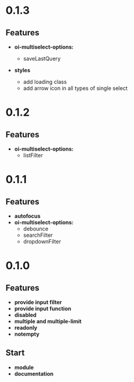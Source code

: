<a name="0.1.3"></a>
# 0.1.3

## Features

- **oi-multiselect-options:**
    - saveLastQuery

- **styles**
    - add loading class
    - add arrow icon in all types of single select

<a name="0.1.2"></a>
# 0.1.2

## Features

- **oi-multiselect-options:**
    - listFilter


<a name="0.1.1"></a>
# 0.1.1

## Features

- **autofocus**
- **oi-multiselect-options:**
    - debounce
    - searchFilter
    - dropdownFilter


<a name="0.1.0"></a>
# 0.1.0

## Features

- **provide input filter**
- **provide input function**
- **disabled**
- **multiple and multiple-limit**
- **readonly**
- **notempty**

## Start

- **module**
- **documentation**